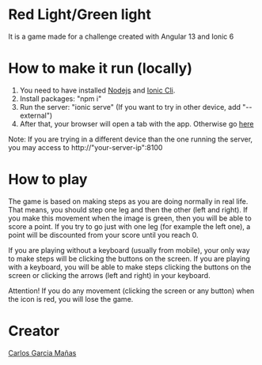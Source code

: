 # Red Light/Green light
It is a game made for a challenge created with Angular 13 and Ionic 6


# How to make it run (locally)
1. You need to have installed [Nodejs](https://nodejs.dev/learn/how-to-install-nodejs) and [Ionic Cli](https://ionicframework.com/getting-started/).
2. Install packages: "npm i"
3. Run the server: "ionic serve" (If you want to try in other device, add "--external")
4. After that, your browser will open a tab with the app. Otherwise go [here](http://localhost:8100/)

Note: If you are trying in a different device than the one running the server, you may access to http://"your-server-ip":8100

# How to play 
The game is based on making steps as you are doing normally in real life. That means, you should step one leg and then the other (left and right). 
If you make this movement when the image is green, then you will be able to score a point. If you try to go just with one leg (for example the left one), a point will be discounted from your score until you reach 0. 

If you are playing without a keyboard (usually from mobile), your only way to make steps will be clicking the buttons on the screen.
If you are playing with a keyboard, you will be able to make steps clicking the buttons on the screen or clicking the arrows (left and right) in your keyboard.

Attention! If you do any movement (clicking the screen or any button) when the icon is red, you will lose the game.

# Creator
[Carlos Garcia Mañas](https://github.com/espcarpi/)